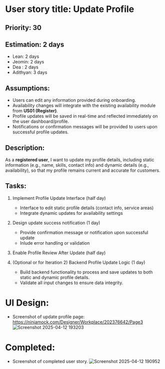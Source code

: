 # User story title: Update Profile

## Priority: 30

## Estimation: 2 days
- Lean: 2 days 
- Jeomin: 2 days
- Dea : 2 days
- Adithyan: 3 days

## Assumptions:
- Users can edit any information provided during onboarding.
- Availability changes will integrate with the existing availability module from **US01 (Register)**.
- Profile updates will be saved in real-time and reflected immediately on the user dashboard/profile.
- Notifications or confirmation messages will be provided to users upon successful profile updates.


## Description:
As a **registered user**, I want to update my profile details, including static information (e.g., name, skills, contact info) and dynamic details (e.g., availability), so that my profile remains current and accurate for customers.


## Tasks:

1. Implement Profile Update Interface (half day)
    - Interface to edit static profile details (contact info, service areas)
    - Integrate dynamic updates for availability settings
2. Design update success notification (1 day)
    - Provide confirmation message or notification upon successful update
    - Inlude error handling or validation
3. Enable Profile Review After Update (half day)

4. (Optional or for Iteration 2) Backend Profile Update Logic (1 day)
    - Build backend functionality to process and save updates to both static and dynamic profile details.
    - Validate all input changes to ensure data integrity.


# UI Design:

* Screenshot of update profile page: https://ninjamock.com/Designer/Workplace/202376642/Page3
  ![Screenshot 2025-04-12 193203](https://github.com/user-attachments/assets/9eaadd3b-c96a-4e5d-a6e5-5d7a92a09066)


# Completed:
* Screenshot of completed user story.
  ![Screenshot 2025-04-12 190952](https://github.com/user-attachments/assets/a6c93b9c-581c-4ba1-b259-38a93f86ba12)



